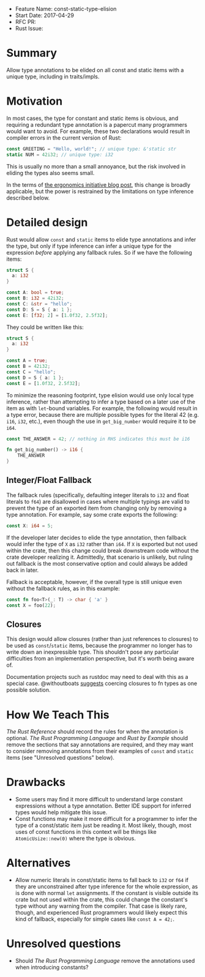 - Feature Name: const-static-type-elision
- Start Date: 2017-04-29
- RFC PR:
- Rust Issue:

# Summary
[summary]: #summary

Allow type annotations to be elided on all const and static items with a unique
type, including in traits/impls.

# Motivation
[motivation]: #motivation

In most cases, the type for constant and static items is obvious, and requiring
a redundant type annotation is a papercut many programmers would want to avoid.
For example, these two declarations would result in compiler errors in the
current version of Rust:

```rust
const GREETING = "Hello, world!"; // unique type: &'static str
static NUM = 42i32; // unique type: i32
```

This is usually no more than a small annoyance, but the risk involved in eliding
the types also seems small.

In the terms of
[the ergonomics initiative blog post](https://blog.rust-lang.org/2017/03/02/lang-ergonomics.html),
this change is broadly applicable, but the power is restrained by the
limitations on type inference described below.

# Detailed design
[design]: #detailed-design

Rust would allow `const` and `static` items to elide type annotations and infer
the type, but only if type inference can infer a unique type for the expression
*before* applying any fallback rules. So if we have the following items:

```rust
struct S {
  a: i32
}

const A: bool = true;
const B: i32 = 42i32;
const C: &str = "hello";
const D: S = S { a: 1 };
const E: [f32; 2] = [1.0f32, 2.5f32];
```

They could be written like this:
```rust
struct S {
  a: i32
}

const A = true;
const B = 42i32;
const C = "hello";
const D = S { a: 1 };
const E = [1.0f32, 2.5f32];
```

To minimize the reasoning footprint, type elision would use only local type
inference, rather than attempting to infer a type based on a later use of the
item as with `let`-bound variables. For example, the following would result in a
type error, because there are multiple possible types for the literal 42
(e.g. `i16`, `i32`, etc.), even though the use in `get_big_number` would require
it to be `i64`.

```rust
const THE_ANSWER = 42; // nothing in RHS indicates this must be i16

fn get_big_number() -> i16 {
    THE_ANSWER
}
```

## Integer/Float Fallback

The fallback rules (specifically, defaulting integer literals to `i32` and float
literals to `f64`) are disallowed in cases where multiple typings are valid to
prevent the type of an exported item from changing only by removing a type
annotation. For example, say some crate exports the following:

```rust
const X: i64 = 5;
```

If the developer later decides to elide the type annotation, then fallback would
infer the type of `X` as `i32` rather than `i64`. If `X` is exported but not
used within the crate, then this change could break downstream code without the
crate developer realizing it. Admittedly, that scenario is unlikely, but
ruling out fallback is the most conservative option and could always be added
back in later.

Fallback is acceptable, however, if the overall type is still unique even
without the fallback rules, as in this example:

```rust
const fn foo<T>(_: T) -> char { 'a' }
const X = foo(22);
```

## Closures

This design would allow closures (rather than just references to closures) to be
used as `const`/`static` items, because the programmer no longer has to write
down an inexpressible type. This shouldn't pose any particular difficulties from
an implementation perspective, but it's worth being aware of.

Documentation projects such as rustdoc may need to deal with this as a special
case. @withoutboats
[suggests](https://internals.rust-lang.org/t/pre-rfc-elide-type-annotations-from-const-and-static-items/5175/2?u=jschuster)
coercing closures to fn types as one possible solution.

# How We Teach This
[how-we-teach-this]: #how-we-teach-this

_The Rust Reference_ should record the rules for when the annotation is
optional. _The Rust Programming Language_ and _Rust by Example_ should remove
the sections that say annotations are required, and they may want to consider
removing annotations from their examples of `const` and `static` items (see
"Unresolved questions" below).

# Drawbacks
[drawbacks]: #drawbacks

* Some users may find it more difficult to understand large constant expressions
  without a type annotation. Better IDE support for inferred types would help
  mitigate this issue.
* Const functions may make it more difficult for a programmer to infer the type
  of a const/static item just be reading it. Most likely, though, most uses of
  const functions in this context will be things like `AtomicUsize::new(0)`
  where the type is obvious.

# Alternatives
[alternatives]: #alternatives

* Allow numeric literals in const/static items to fall back to `i32` or `f64` if
  they are unconstrained after type inference for the whole expression, as is
  done with normal `let` assignments. If the constant is visible outside its
  crate but not used within the crate, this could change the constant's type
  without any warning from the compiler. That case is likely rare, though, and
  experienced Rust programmers would likely expect this kind of fallback,
  especially for simple cases like `const A = 42;`.

# Unresolved questions
[unresolved]: #unresolved-questions

* Should _The Rust Programming Language_ remove the annotations used when
  introducing constants?
